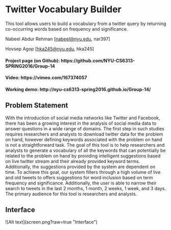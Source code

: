<h1>Twitter Vocabulary Builder</h1>

This tool allows users to build a vocabulary from a twitter query by returning co-occurring words based on frequency and significance.

Nabeel Abdur Rehman 
[nabeel@nyu.edu, nar397]

Hovsep Agop
[hka245@nyu.edu, hka245]


<h4>Project page (on Github):
https://github.com/NYU-CS6313-SPRING2016/Group-14 </h4>

<h4>Video:
https://vimeo.com/167374057 </h4>

<h4>Working demo:
http://nyu-cs6313-spring2016.github.io/Group-14/ </h4>


<h2>Problem Statement</h2>
With the introduction of social media networks like Twitter and Facebook, there has been a growing interest in the analysis of social media data to answer questions in a wide range of domains. The first step in such studies requires researchers and analysts to download twitter data for the problem on hand, however defining keywords associated with the problem on hand is not a straightforward task. The goal of this tool is to help researchers and analysts to generate a vocabulary of all the keywords that can potentially be related to the problem on hand by providing intelligent suggestions based on live twitter stream and their already provided keyword terms. Additionally, the suggestions provided by the system are dependent on time. To achieve this goal, our system filters through a high volume of live and old tweets to offers suggestions for word inclusion based on term frequency and significance. Additionally, the user is able to narrow their search to tweets in the last 2 months, 1 month, 2 weeks, 1 week, and 3 days. The primary audience for this tool is researchers and analysts.

<h2>Interface</h2>
![Alt text](screen.png?raw=true "Interface")
